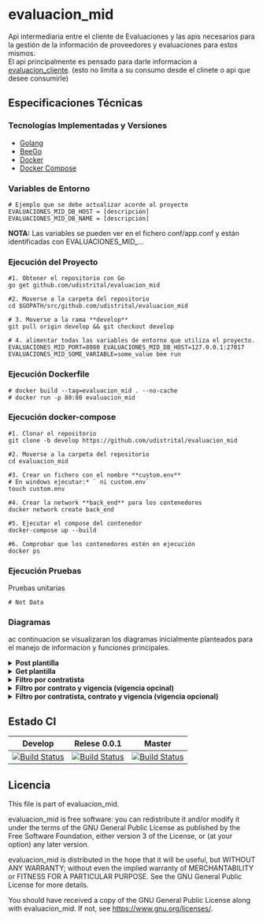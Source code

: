 # evaluacion_mid

Api intermediaria entre el cliente de Evaluaciones y las apis necesarios para la gestión de la información de proveedores y evaluaciones para estos mismos.  
El api principalmente es pensado para darle informacion a [evaluacion_cliente](https://github.com/udistrital/evaluacion_cliente). (esto no limita a su consumo desde el clinete o api que desee consumirle)  


## Especificaciones Técnicas

### Tecnologías Implementadas y Versiones
* [Golang](https://github.com/udistrital/introduccion_oas/blob/master/instalacion_de_herramientas/golang.md)
* [BeeGo](https://github.com/udistrital/introduccion_oas/blob/master/instalacion_de_herramientas/beego.md)
* [Docker](https://docs.docker.com/engine/install/ubuntu/)
* [Docker Compose](https://docs.docker.com/compose/)


### Variables de Entorno
```shell
# Ejemplo que se debe actualizar acorde al proyecto
EVALUACIONES_MID_DB_HOST = [descripción]
EVALUACIONES_MID_DB_NAME = [descripción]
```
**NOTA:** Las variables se pueden ver en el fichero conf/app.conf y están identificadas con EVALUACIONES_MID_...

### Ejecución del Proyecto
```shell
#1. Obtener el repositorio con Go
go get github.com/udistrital/evaluacion_mid

#2. Moverse a la carpeta del repositorio
cd $GOPATH/src/github.com/udistrital/evaluacion_mid

# 3. Moverse a la rama **develop**
git pull origin develop && git checkout develop

# 4. alimentar todas las variables de entorno que utiliza el proyecto.
EVALUACIONES_MID_PORT=8080 EVALUACIONES_MID_DB_HOST=127.0.0.1:27017 EVALUACIONES_MID_SOME_VARIABLE=some_value bee run
```

### Ejecución Dockerfile
```shell
# docker build --tag=evaluacion_mid . --no-cache
# docker run -p 80:80 evaluacion_mid
```


### Ejecución docker-compose
```shell
#1. Clonar el repositorio
git clone -b develop https://github.com/udistrital/evaluacion_mid

#2. Moverse a la carpeta del repositorio
cd evaluacion_mid

#3. Crear un fichero con el nombre **custom.env**
# En windows ejecutar:* ` ni custom.env`
touch custom.env

#4. Crear la network **back_end** para los contenedores
docker network create back_end

#5. Ejecutar el compose del contenedor
docker-compose up --build

#6. Comprobar que los contenedores estén en ejecución
docker ps
```

### Ejecución Pruebas

Pruebas unitarias
```shell
# Not Data
```

### Diagramas

ac continuacion se visualizaran los diagramas inicialmente planteados para el manejo de informacion y funciones principales.

<details>
    <summary><b>Post plantilla</b></summary>

![diagrama para plantillas-post_plantilla](https://user-images.githubusercontent.com/28914781/69213926-891f7800-0b33-11ea-81ee-fc63c0de7c60.png)


</details>

<details>
    <summary><b>Get plantilla</b></summary>

![diagrama para plantillas-get_plantilla](https://user-images.githubusercontent.com/28914781/69214069-ea474b80-0b33-11ea-8214-83063252521e.png)


</details>

<details>
    <summary><b>Filtro por contratista</b></summary>


![flujos Agora-filtro-contratista](https://user-images.githubusercontent.com/28914781/69214107-0945dd80-0b34-11ea-96e0-874996dd9d3d.png)


</details>

<details>
    <summary><b>Filtro por contrato y vigencia (vigencia opcinal)</b></summary>


![flujos Agora-filtro-contrato](https://user-images.githubusercontent.com/28914781/69214152-25497f00-0b34-11ea-9801-532125f2b20d.png)


</details>

<details>
    <summary><b>Filtro por contratista, contrato y vigencia (vigencia opcional)</b></summary>

![flujos Agora-filtro-contratista-contrato](https://user-images.githubusercontent.com/28914781/69214179-34303180-0b34-11ea-90ef-1fb375602e18.png)

</details>


## Estado CI

| Develop | Relese 0.0.1 | Master |
| -- | -- | -- |
| [![Build Status](https://hubci.portaloas.udistrital.edu.co/api/badges/udistrital/evaluacion_mid/status.svg?ref=refs/heads/develop)](https://hubci.portaloas.udistrital.edu.co/udistrital/evaluacion_mid) | [![Build Status](https://hubci.portaloas.udistrital.edu.co/api/badges/udistrital/evaluacion_mid/status.svg)](https://hubci.portaloas.udistrital.edu.co/udistrital/evaluacion_mid) | [![Build Status](https://hubci.portaloas.udistrital.edu.co/api/badges/udistrital/evaluacion_mid/status.svg)](https://hubci.portaloas.udistrital.edu.co/udistrital/evaluacion_mid) |


## Licencia

This file is part of evaluacion_mid.

evaluacion_mid is free software: you can redistribute it and/or modify it under the terms of the GNU General Public License as published by the Free Software Foundation, either version 3 of the License, or (at your option) any later version.

evaluacion_mid is distributed in the hope that it will be useful, but WITHOUT ANY WARRANTY; without even the implied warranty of MERCHANTABILITY or FITNESS FOR A PARTICULAR PURPOSE. See the GNU General Public License for more details.

You should have received a copy of the GNU General Public License along with evaluacion_mid. If not, see https://www.gnu.org/licenses/.

